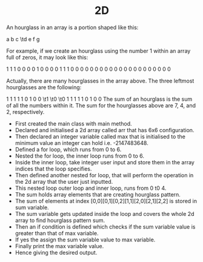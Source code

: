 <h1 align="center">2D </h1>
An hourglass in an array is a portion shaped like this:

a b c
\td
e f g

For example, if we create an hourglass using the number 1 within an array full of zeros, it may look like this:

1 1 1 0 0 0
0 1 0 0 0 0
1 1 1 0 0 0
0 0 0 0 0 0
0 0 0 0 0 0
0 0 0 0 0 0

Actually, there are many hourglasses in the array above. The three leftmost hourglasses are the following:

1 1 1 1 1 0 1 0 0
\t1 \t0 \t0
1 1 1 1 1 0 1 0 0
The sum of an hourglass is the sum of all the numbers within it. The sum for the hourglasses above are 7, 4, and 2, respectively.

- First created the main class with main method.
- Declared and initialised a 2d array called arr that has 6x6 configuration.
- Then declared an integer variable called max that is initialised to the minimum value an integer can hold i.e. -2147483648.
- Defined a for loop, which runs from 0 to 6.
- Nested the for loop, the inner loop runs from 0 to 6.
- Inside the inner loop, take integer user input and store them in the array indices that the loop specifies.
- Then defined another nested for loop, that will perform the operation in the 2d array that the user just inputted.
- This nested loop outer loop and inner loop, runs from 0 t0 4.
- The sum holds array elements that are creating hourglass pattern.
- The sum of elements at index [0,0][0,1][0,2][1,1][2,0][2,1][2,2] is stored in sum variable.
- The sum variable gets updated inside the loop and covers the whole 2d array to find hourglass pattern sum.
- Then an if condition is defined which checks if the sum variable value is greater than that of max variable.
- If yes the assign the sum variable value to max variable.
- Finally print the max variable value.
- Hence giving the desired output.
